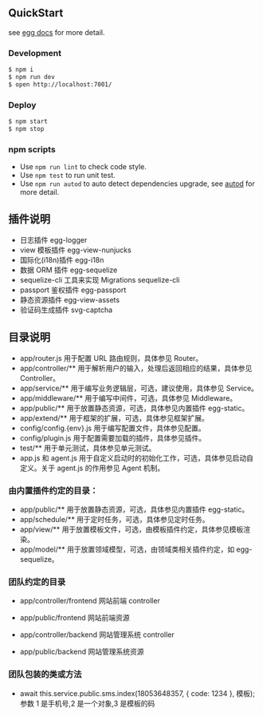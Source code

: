 ## QuickStart

<!-- add docs here for user -->

see [egg docs][egg] for more detail.

### Development

```bash
$ npm i
$ npm run dev
$ open http://localhost:7001/
```

### Deploy

```bash
$ npm start
$ npm stop
```

### npm scripts

- Use `npm run lint` to check code style.
- Use `npm test` to run unit test.
- Use `npm run autod` to auto detect dependencies upgrade, see [autod](https://www.npmjs.com/package/autod) for more detail.

[egg]: https://eggjs.org

## 插件说明

- 日志插件 egg-logger
- view 模板插件 egg-view-nunjucks
- 国际化(i18n)插件 egg-i18n
- 数据 ORM 插件 egg-sequelize
- sequelize-cli 工具来实现 Migrations sequelize-cli
- passport 鉴权插件 egg-passport
- 静态资源插件 egg-view-assets
- 验证码生成插件 svg-captcha

## 目录说明

- app/router.js 用于配置 URL 路由规则，具体参见 Router。
- app/controller/\*\* 用于解析用户的输入，处理后返回相应的结果，具体参见 Controller。
- app/service/\*\* 用于编写业务逻辑层，可选，建议使用，具体参见 Service。
- app/middleware/\*\* 用于编写中间件，可选，具体参见 Middleware。
- app/public/\*\* 用于放置静态资源，可选，具体参见内置插件 egg-static。
- app/extend/\*\* 用于框架的扩展，可选，具体参见框架扩展。
- config/config.{env}.js 用于编写配置文件，具体参见配置。
- config/plugin.js 用于配置需要加载的插件，具体参见插件。
- test/\*\* 用于单元测试，具体参见单元测试。
- app.js 和 agent.js 用于自定义启动时的初始化工作，可选，具体参见启动自定义。关于 agent.js 的作用参见 Agent 机制。

### 由内置插件约定的目录：

- app/public/\*\* 用于放置静态资源，可选，具体参见内置插件 egg-static。
- app/schedule/\*\* 用于定时任务，可选，具体参见定时任务。
- app/view/\*\* 用于放置模板文件，可选，由模板插件约定，具体参见模板渲染。
- app/model/\*\* 用于放置领域模型，可选，由领域类相关插件约定，如 egg-sequelize。

### 团队约定的目录

- app/controller/frontend 网站前端 controller
- app/public/frontend 网站前端资源

- app/controller/backend 网站管理系统 controller
- app/public/backend 网站管理系统资源

### 团队包装的类或方法

- await this.service.public.sms.index(18053648357, { code: 1234 }, 模板); 参数 1 是手机号,2 是一个对象,3 是模板的码
